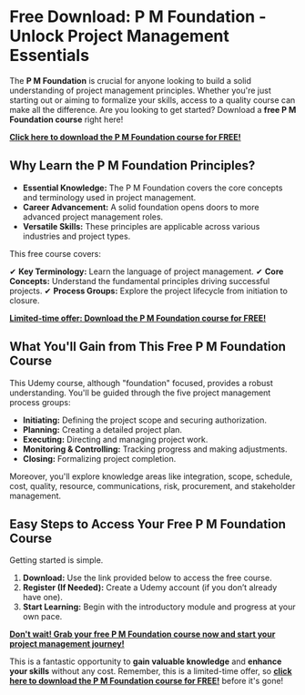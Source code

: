 # Free Download: P M Foundation - Unlock Project Management Essentials

The **P M Foundation** is crucial for anyone looking to build a solid understanding of project management principles. Whether you're just starting out or aiming to formalize your skills, access to a quality course can make all the difference. Are you looking to get started? Download a **free P M Foundation course** right here!

[**Click here to download the P M Foundation course for FREE!**](https://udemywork.com/p-m-foundation)

## Why Learn the P M Foundation Principles?

*   **Essential Knowledge:** The P M Foundation covers the core concepts and terminology used in project management.
*   **Career Advancement:** A solid foundation opens doors to more advanced project management roles.
*   **Versatile Skills:** These principles are applicable across various industries and project types.

This free course covers:

✔ **Key Terminology:** Learn the language of project management.
✔ **Core Concepts:** Understand the fundamental principles driving successful projects.
✔ **Process Groups:** Explore the project lifecycle from initiation to closure.

[**Limited-time offer: Download the P M Foundation course for FREE!**](https://udemywork.com/p-m-foundation)

## What You'll Gain from This Free P M Foundation Course

This Udemy course, although "foundation" focused, provides a robust understanding. You'll be guided through the five project management process groups:

*   **Initiating:** Defining the project scope and securing authorization.
*   **Planning:** Creating a detailed project plan.
*   **Executing:** Directing and managing project work.
*   **Monitoring & Controlling:** Tracking progress and making adjustments.
*   **Closing:** Formalizing project completion.

Moreover, you'll explore knowledge areas like integration, scope, schedule, cost, quality, resource, communications, risk, procurement, and stakeholder management.

## Easy Steps to Access Your Free P M Foundation Course

Getting started is simple.

1.  **Download:** Use the link provided below to access the free course.
2.  **Register (If Needed):** Create a Udemy account (if you don’t already have one).
3.  **Start Learning:** Begin with the introductory module and progress at your own pace.

[**Don't wait! Grab your free P M Foundation course now and start your project management journey!**](https://udemywork.com/p-m-foundation)

This is a fantastic opportunity to **gain valuable knowledge** and **enhance your skills** without any cost. Remember, this is a limited-time offer, so **[click here to download the P M Foundation course for FREE!](https://udemywork.com/p-m-foundation)** before it's gone!
